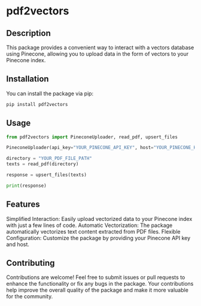 # pdf2vectors


## Description

This package provides a convenient way to interact with a vectors database using Pinecone, allowing you to upload data in the form of vectors to your Pinecone index.


## Installation

You can install the package via pip:

```bash
pip install pdf2vectors
```


## Usage

```python
from pdf2vectors import PineconeUploader, read_pdf, upsert_files

PineconeUploader(api_key="YOUR_PINECONE_API_KEY", host="YOUR_PINECONE_HOST")

directory = "YOUR_PDF_FILE_PATH"
texts = read_pdf(directory)

response = upsert_files(texts)

print(response)
```

## Features

Simplified Interaction: Easily upload vectorized data to your Pinecone index with just a few lines of code.
Automatic Vectorization: The package automatically vectorizes text content extracted from PDF files.
Flexible Configuration: Customize the package by providing your Pinecone API key and host.

## Contributing

Contributions are welcome! Feel free to submit issues or pull requests to enhance the functionality or fix any bugs in the package. Your contributions help improve the overall quality of the package and make it more valuable for the community.
